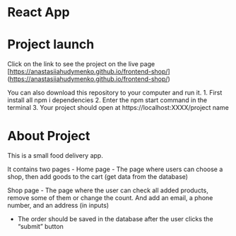 # React App

# Project launch
Click on the link to see the project on the live page [https://anastasiiahudymenko.github.io/frontend-shop/] (https://anastasiiahudymenko.github.io/frontend-shop/)

You can also download this repository to your computer and run it. 1. First install all npm i dependencies
2. Enter the npm start command in the terminal
3. Your project should open at https://localhost:XXXX/project name

# About Project

This is a small food delivery app.

It contains two pages - 
 Home page - The page where users can choose a shop, then add goods to the cart (get data from the database)

Shop page - The page where the user can check all added products, remove some of them or change the count. And add an email, a phone number, and an address (in inputs)
- The order should be saved in the database after the user clicks the “submit” button
